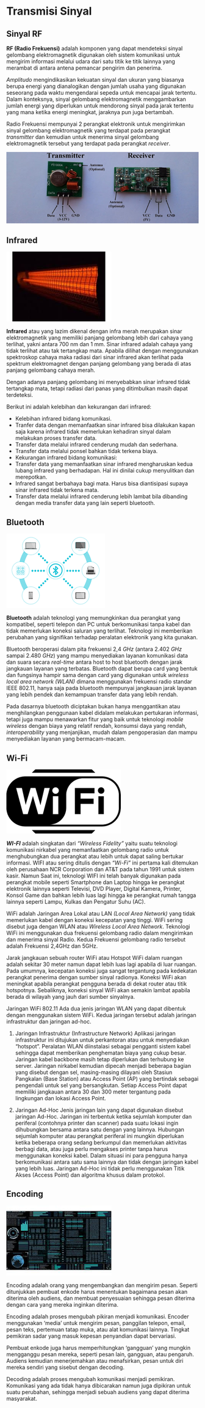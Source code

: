 # Transmisi Sinyal


## Sinyal RF
 **RF (Radio Frekuensi)** adalah komponen yang dapat mendeteksi sinyal gelombang elektromagnetik digunakan oleh sistem komunikasi untuk mengirim informasi melalui udara dari satu titik ke titik lainnya yang merambat di antara antena pemancar pengirim dan penerima.

_Amplitudo_ mengindikasikan kekuatan sinyal dan ukuran yang biasanya berupa energi yang dianalogikan dengan jumlah usaha yang digunakan seseorang pada waktu mengendarai sepeda untuk mencapai jarak tertentu. Dalam konteksnya, sinyal gelombang elektromagnetik menggambarkan jumlah energi yang diperlukan untuk mendorong sinyal pada jarak tertentu yang mana ketika energi meningkat, jaraknya pun juga bertambah.

Radio Frekuensi mempunyai 2 perangkat elektronik untuk mengirimkan sinyal gelombang elektromagnetik yang terdapat pada perangkat _transmitter_ dan kemudian untuk menerima sinyal gelombang elektromagnetik tersebut yang terdapat pada perangkat _receiver_. 

![Image](RF.jpg)

## Infrared

![Image](infra.jpg)

 **Infrared** atau yang lazim dikenal dengan infra merah merupakan sinar elektromagnetik yang memiliki panjang gelombang lebih dari cahaya yang terlihat, yakni antara 700 nm dan 1 mm. Sinar infrared adalah cahaya yang tidak terlihat atau tak tertangkap mata. Apabila dilihat dengan menggunakan spektroskop cahaya maka radiasi dari sinar infrared akan terlihat pada spektrum elektromagnet dengan panjang gelombang yang berada di atas panjang gelombang cahaya merah.

Dengan adanya panjang gelombang ini menyebabkan sinar infrared tidak tertangkap mata, tetapi radiasi dari panas yang ditimbulkan masih dapat terdeteksi.

Berikut ini adalah kelebihan dan kekurangan dari infrared:
* Kelebihan infrared bidang komunikasi.
* Tranfer data dengan memanfaatkan sinar infrared bisa dilakukan kapan saja karena infrared tidak memerlukan kehadiran sinyal dalam melakukan proses transfer data.
* Transfer data melalui infrared cenderung mudah dan sederhana.
* Transfer data melalui ponsel bahkan tidak terkena biaya.
* Kekurangan infrared bidang komunikasi:
* Transfer data yang memanfaatkan sinar infrared mengharuskan kedua lubang infrared yang berhadapan. Hal ini dinilai cukup menyulitkan dan merepotkan.
* Infrared sangat berbahaya bagi mata. Harus bisa diantisipasi supaya sinar infrared tidak terkena mata.
* Transfer data melalui infrared cenderung lebih lambat bila dibanding dengan media transfer data yang lain seperti bluetooth.

## Bluetooth

![Image](BL.png)

**Bluetooth** adalah teknologi yang memungkinkan dua perangkat yang kompatibel, seperti telepon dan PC untuk berkomunikasi tanpa kabel dan tidak memerlukan koneksi saluran yang terlihat. Teknologi ini memberikan perubahan yang signifikan terhadap peralatan elektronik yang kita gunakan.

Bluetooth beroperasi dalam pita frekuensi 2,4 _GHz_ (antara 2.402 _GHz_ sampai 2.480 _GHz_) yang mampu menyediakan layanan komunikasi data dan suara secara _real-time_ antara host to host bluetooth dengan jarak jangkauan layanan yang terbatas. Bluetooth dapat berupa card yang bentuk dan fungsinya hampir sama dengan card yang digunakan untuk _wireless local area network (WLAN)_ dimana menggunakan frekuensi radio standar IEEE 802.11, hanya saja pada bluetooth mempunyai jangkauan jarak layanan yang lebih pendek dan kemampuan transfer data yang lebih rendah.

Pada dasarnya bluetooth diciptakan bukan hanya menggantikan atau menghilangkan penggunaan kabel didalam melakukan pertukaran informasi, tetapi juga mampu menawarkan fitur yang baik untuk teknologi _mobile wireless_ dengan biaya yang relatif rendah, konsumsi daya yang rendah, _interoperability_ yang menjanjikan, mudah dalam pengoperasian dan mampu menyediakan layanan yang bermacam-macam.

## Wi-Fi

![Image](wifi.png)

_**WI-FI**_ adalah singkatan dari _“Wireless Fidelity”_ yaitu suatu teknologi komunikasi nirkabel yang memanfaatkan gelombang radio untuk menghubungkan dua perangkat atau lebih untuk dapat saling bertukar informasi. WIFI atau sering ditulis dengan _“Wi-Fi”_ ini pertama kali ditemukan oleh perusahaan NCR Corporation dan AT&T pada tahun 1991 untuk sistem kasir. Namun Saat ini, teknologi WIFI ini telah banyak digunakan pada perangkat mobile seperti Smartphone dan Laptop hingga ke perangkat elektronik lainnya seperti Televisi, DVD Player, Digital Kamera, Printer, Konsol Game dan bahkan lebih luas lagi hingga ke perangkat rumah tangga lainnya seperti Lampu, Kulkas dan Pengatur Suhu (AC).

WiFi adalah Jaringan Area Lokal atau LAN _(Local Area Network)_ yang tidak memerlukan kabel dengan koneksi kecepatan yang tinggi. WiFi sering disebut juga dengan WLAN atau _Wireless Local Area Network_. Teknologi WiFi ini menggunakan dua frekuensi gelombang radio dalam mengirimkan dan menerima sinyal Radio. Kedua Frekuensi gelombang radio tersebut adalah Frekuensi 2,4GHz dan 5GHz.

Jarak jangkauan sebuah router WiFi atau Hotspot WiFi dalam ruangan adalah sekitar 30 meter namun dapat lebih luas lagi apabila di luar ruangan. Pada umumnya, kecepatan koneksi juga sangat tergantung pada kedekatan perangkat penerima dengan sumber sinyal radionya. Koneksi WiFi akan meningkat apabila perangkat pengguna berada di dekat router atau titik hotspotnya. Sebaliknya, koneksi sinyal WiFi akan semakin lambat apabila berada di wilayah yang jauh dari sumber sinyalnya.

Jaringan WiFi 802.11
Ada dua jenis jaringan WLAN yang dapat dibentuk dengan menggunakan sistem WiFi. Kedua jaringan tersebut adalah jaringan infrastruktur dan jaringan ad-hoc.

1. Jaringan Infrastruktur (Infrastructure Network)
Aplikasi jaringan infrastruktur ini ditujukan untuk perkantoran atau untuk menyediakan “hotspot”. Peralatan WLAN diinstalasi sebagai pengganti sistem kabel sehingga dapat memberikan penghematan biaya yang cukup besar. Jaringan kabel backbone masih tetap diperlukan dan terhubung ke server. Jaringan nirkabel kemudian dipecah menjadi beberapa bagian yang disebut dengan sel, masing-masing dilayani oleh Stasiun Pangkalan (Base Station) atau Access Point (AP) yang bertindak sebagai pengendali untuk sel yang bersangkutan. Setiap Access Point dapat memiliki jangkauan antara 30 dan 300 meter tergantung pada lingkungan dan lokasi Access Point.

2. Jaringan Ad-Hoc
Jenis jaringan lain yang dapat digunakan disebut jaringan Ad-Hoc. Jaringan ini terbentuk ketika sejumlah komputer dan periferal (contohnya printer dan scanner) pada suatu lokasi ingin dihubungkan bersama antara satu dengan yang lainnya. Hubungan sejumlah komputer atau perangkat periferal ini mungkin diperlukan ketika beberapa orang sedang berkumpul dan memerlukan aktivitas berbagi data,  atau juga perlu mengakses printer tanpa harus menggunakan koneksi kabel. Dalam situasi ini para pengguna hanya berkomunikasi antara satu sama lainnya dan tidak dengan jaringan kabel yang lebih luas. Jaringan Ad-Hoc ini tidak perlu menggunakan Titik Akses (Access Point) dan algoritma khusus dalam protokol.

## Encoding

![Image](coding.jpg)

Encoding adalah orang yang mengembangkan dan mengirim pesan. Seperti ditunjukkan pembuat enkode harus menentukan bagaimana pesan akan diterima oleh audiens, dan membuat penyesuaian sehingga pesan diterima dengan cara yang mereka inginkan diterima.

Encoding adalah proses mengubah pikiran menjadi komunikasi. Encoder menggunakan ‘media’ untuk mengirim pesan, panggilan telepon, email, pesan teks, pertemuan tatap muka, atau alat komunikasi lainnya. Tingkat pemikiran sadar yang masuk kepesan penyandian dapat bervariasi.

Pembuat enkode juga harus memperhitungkan ‘gangguan’ yang mungkin mengganggu pesan mereka, seperti pesan lain, gangguan, atau pengaruh. Audiens kemudian menerjemahkan atau menafsirkan, pesan untuk diri mereka sendiri yang sisebut dengan decoding.

Decoding adalah proses mengubah komunikasi menjadi pemikiran. Komunikasi yang ada tidak hanya dibicarakan namun juga dipikiran untuk suatu perubahan, sehingga menjadi sebuah audiens yang dapat diterima masyarakat.

